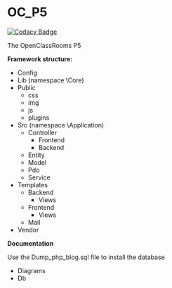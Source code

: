 # OC_P5

[![Codacy Badge](https://api.codacy.com/project/badge/Grade/7e03001e53ac4555ae3d45b355afc681)](https://app.codacy.com/manual/Sp4tz7/OC_P5?utm_source=github.com&utm_medium=referral&utm_content=Sp4tz7/OC_P5&utm_campaign=Badge_Grade_Dashboard)

The OpenClassRooms P5

**Framework structure:**
* Config
* Lib (namespace \Core)
* Public
  * css
  * img
  * js
  * plugins
* Src (namespace \Application)
    * Controller
        * Frontend
        * Backend
    * Entity
    * Model
    * Pdo
    * Service
* Templates
    * Backend
        * Views
    * Frontend
        * Views
    * Mail
* Vendor

**Documentation**

Use the Dump_php_blog.sql file to install the database

* Diagrams
* Db